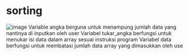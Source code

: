 # sorting
![image](https://user-images.githubusercontent.com/55748494/164911742-f9acb579-ec52-4e98-8f6f-9d80c6cbb505.png)
		Variable angka berguna untuk menampung jumlah data yang nantinya di inputkan oleh user
    Variabel tukar_angka berfungsi untuk menukar isi data dalam array sesuai instruksi program
    Variabel data berfungsi untuk membatasi jumlah data array yang dimasukkan oleh use
